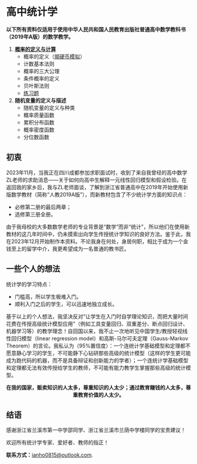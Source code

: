 # 高中统计学
**以下所有资料仅适用于使用中华人民共和国人民教育出版社普通高中数学教科书（2019年A版）的数学教学。**
1. [**概率的定义与计算**](https://github.com/IanHo2019/High_School_STAT/blob/main/%E9%AB%98%E4%B8%AD%E7%BB%9F%E8%AE%A1%E5%AD%A61%EF%BC%9A%E6%A6%82%E7%8E%87%E7%9A%84%E5%AE%9A%E4%B9%89%E4%B8%8E%E8%AE%A1%E7%AE%97.pdf)
   * 概率的定义（[掷硬币模拟](https://github.com/IanHo2019/High_School_STAT/blob/main/Examples/%E6%8E%B7%E7%A1%AC%E5%B8%81%E6%A8%A1%E6%8B%9F%E5%99%A8.do)）
   * 计数基本法则
   * 概率的三大公理
   * 条件概率的定义
   * 贝叶斯法则
   * [练习题](https://github.com/IanHo2019/High_School_STAT/blob/main/Exercises/%E7%BB%83%E4%B9%A01.pdf)
2. **随机变量的定义与描述**
   * 随机变量的定义与种类
   * 概率质量函数
   * 累积分布函数
   * 概率密度函数
   * 分位数函数

## 初衷
2023年11月，当我正在四川成都参加求职面试时，收到了来自我曾经的高中数学ZL老师的求助消息——关于如何向高中生解释一元线性回归模型和假设检验。在返回我的家乡后，我与ZL老师面谈，了解到浙江省普通高中在2019年开始使用新版数学教材（简称“人教2019A版”），而新教材包含了不少统计学方面的知识点：
  * 必修第二册的最后两章；
  * 选修第三册全册。

由于我母校的大多数数学老师的专业背景是“数学”而非“统计”，所以他们在使用新教材的这几年时间中，仍未摸索出向学生传授统计学知识的良好方法。鉴于此，我在2023年12月开始制作本资料。不论我身在何处，身居何职，相比于成为一个金钱至上的留学中介，我更希望成为一名普通的教书匠。

## 一些个人的想法
统计学的学习特点：
  * 门槛高，所以学生极难入门。
  * 顺利入门之后的学生，可以迅速地独立成长。

基于以上的个人想法，我坚决反对“让学生在入门时自学理论知识，而把大量时间花费在传授高级统计模型应用”（例如工具变量回归、双重差分、断点回归设计、机器学习等）的教学理念！自回国以来，我不止一次地听见中国学生/教授轻视线性回归模型（linear regression model）和高斯-马尔可夫定理（Gauss-Markov Theorem）的言论。我私认为（95%置信度）：一个连统计学基础模型和定理都不愿意静心学习的学生，不可能静下心钻研那些高级的统计模型（这样的学生更可能成为跑代码的机器，而不是具备辩证和创新能力的学者）；一个连统计学基础模型和定理都无法有效传授给学生的教师，不可能有能力教学生掌握那些高级的统计模型。

<p align="center">
  <strong>在我的国家，贩卖知识的人太多，尊重知识的人太少；通过教育赚钱的人太多，尊重教育价值的人太少。</strong>
</p>

## 结语
感谢浙江省兰溪市第一中学邵同学、浙江省兰溪市兰荫中学楼同学的宝贵建议！

欢迎所有统计学专家、爱好者、教师的指正！

**联系方式：**[ianho0815@outlook.com](mailto:ianho0815@outlook.com?subject=[GitHub]%20高中统计学).
